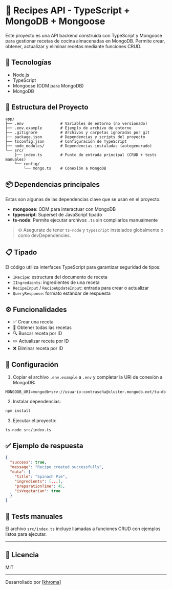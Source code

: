 # 🥘 Recipes API - TypeScript + MongoDB + Mongoose 

Este proyecto es una API backend construida con TypeScript y Mongoose para gestionar recetas de cocina almacenadas en MongoDB. Permite crear, obtener, actualizar y eliminar recetas mediante funciones CRUD.

## 🚀 Tecnologías

- Node.js
- TypeScript
- Mongoose (ODM para MongoDB)
- MongoDB

## 📁 Estructura del Proyecto

```
app/
├── .env                # Variables de entorno (no versionado)
├── .env.example        # Ejemplo de archivo de entorno
├── .gitignore          # Archivos y carpetas ignoradas por git
├── package.json        # Dependencias y scripts del proyecto
├── tsconfig.json       # Configuración de TypeScript
├── node_modules/       # Dependencias instaladas (autogenerado)
└── src/
    ├── index.ts        # Punto de entrada principal (CRUD + tests manuales)
    └── config/
        └── mongo.ts    # Conexión a MongoDB
```

## 📦 Dependencias principales

Estas son algunas de las dependencias clave que se usan en el proyecto:

- **mongoose**: ODM para interactuar con MongoDB
- **typescript**: Superset de JavaScript tipado
- **ts-node**: Permite ejecutar archivos `.ts` sin compilarlos manualmente

> ⚙️ Asegurate de tener `ts-node` y `typescript` instalados globalmente o como devDependencies.

## 📋 Tipado

El código utiliza interfaces TypeScript para garantizar seguridad de tipos:

- `IRecipe`: estructura del documento de receta
- `IIngredients`: ingredientes de una receta
- `RecipeInput` / `RecipeUpdateInput`: entrada para crear o actualizar
- `QueryResponse`: formato estándar de respuesta

## ⚙️ Funcionalidades

- ✅ Crear una receta
- 📖 Obtener todas las recetas
- 🔍 Buscar receta por ID
- ✏️ Actualizar receta por ID
- ❌ Eliminar receta por ID

## 🔧 Configuración

1. Copiar el archivo `.env.example` a `.env` y completar la URI de conexión a MongoDB:

```
MONGODB_URI=mongodb+srv://usuario:contraseña@cluster.mongodb.net/tu-db
```

2. Instalar dependencias:

```bash
npm install
```

3. Ejecutar el proyecto:

```bash
ts-node src/index.ts
```

## ✅ Ejemplo de respuesta

```json
{
  "success": true,
  "message": "Recipe created successfully",
  "data": {
    "title": "Spinach Pie",
    "ingredients": [...],
    "preparationTime": 45,
    "isVegetarian": true
  }
}
```

## 🧪 Tests manuales

El archivo `src/index.ts` incluye llamadas a funciones CRUD con ejemplos listos para ejecutar.

---

## 📝 Licencia

MIT

---

Desarrollado por [[khroma](https://github.com/k-hroma)]
